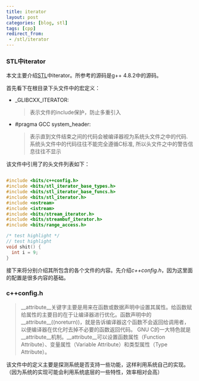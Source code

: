 ```yaml
---
title: iterator
layout: post
categories: [blog, stl]
tags: [cpp]
redirect_from:
 - /stl/iterator
---
```



### STL中iterator

本文主要介绍[STL](http://www.sgi.com/tech/stl/)中iterator。所参考的源码是g++ 4.8.2中的源码。


首先看下在根目录下头文件中的宏定义：

* \_GLIBCXX\_ITERATOR:
  > 表示文件的include保护，防止多重引入
* \#pragma GCC system\_header:
  > 表示直到文件结束之间的代码会被编译器视为系统头文件之中的代码. 系统头文件中的代码往往不能完全遵循C标准, 所以头文件之中的警告信息往往不显示

该文件中引用了的头文件列表如下：

```c

#include <bits/c++config.h>
#include <bits/stl_iterator_base_types.h>
#include <bits/stl_iterator_base_funcs.h>
#include <bits/stl_iterator.h>
#include <ostream>
#include <istream>
#include <bits/stream_iterator.h>
#include <bits/streambuf_iterator.h>
#include <bits/range_access.h>

/* test highlight */
// test highlight
void shit() {
  int i = 9;
}

```

接下来将分别介绍其所包含的各个文件的内容。先介绍*c++config.h*，因为这里面的配置是很多内容的基础。

### c++config.h

> \_\_attribute\_\_关键字主要是用来在函数或数据声明中设置其属性。给函数赋给属性的主要目的在于让编译器进行优化。函数声明中的\_\_attribute\_\_((noreturn))，就是告诉编译器这个函数不会返回给调用者，以便编译器在优化时去掉不必要的函数返回代码。
GNU C的一大特色就是\_\_attribute\_\_机制。\_\_attribute\_\_可以设置函数属性（Function Attribute）、变量属性（Variable Attribute）和类型属性（Type Attribute）。

该文件中的定义主要是探测系统是否支持一些功能，这样利用系统自己的实现。（因为系统的实现可能会利用系统底层的一些特性，效率相对会高）

